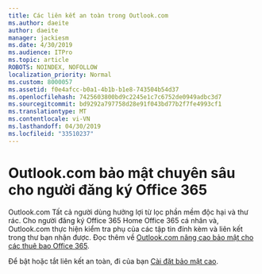 ```yaml
---
title: Các liên kết an toàn trong Outlook.com
ms.author: daeite
author: daeite
manager: jackiesm
ms.date: 4/30/2019
ms.audience: ITPro
ms.topic: article
ROBOTS: NOINDEX, NOFOLLOW
localization_priority: Normal
ms.custom: 8000057
ms.assetid: f0e4afcc-b0a1-4b1b-b1e8-743504b54d37
ms.openlocfilehash: 7425603800bd9c2245e1c7c6752de0949adbc3d7
ms.sourcegitcommit: bd9292a797758d28e91f043bd77b2f7fe4993cf1
ms.translationtype: MT
ms.contentlocale: vi-VN
ms.lasthandoff: 04/30/2019
ms.locfileid: "33510237"
---
```

# <a name="advanced-outlookcom-security-for-office-365-subscribers"></a>Outlook.com bảo mật chuyên sâu cho người đăng ký Office 365

Outlook.com Tất cả người dùng hưởng lợi từ lọc phần mềm độc hại và thư rác. Cho người đăng ký Office 365 Home Office 365 cá nhân và, Outlook.com thực hiện kiểm tra phụ của các tập tin đính kèm và liên kết trong thư bạn nhận được. Đọc thêm về [Outlook.com nâng cao bảo mật cho các thuê bao Office 365](https://support.office.com/article/882d2243-eab9-4545-a58a-b36fee4a46e2).

Để bật hoặc tắt liên kết an toàn, đi của bạn [Cài đặt bảo mật cao](https://outlook.live.com/mail/options/premium/security).